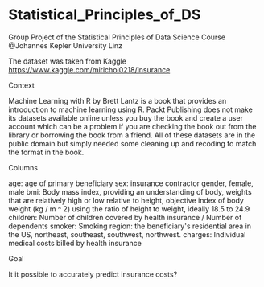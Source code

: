 # Statistical_Principles_of_DS
Group Project of the Statistical Principles of Data Science Course @Johannes Kepler University Linz


The dataset was taken from Kaggle
https://www.kaggle.com/mirichoi0218/insurance


Context

Machine Learning with R by Brett Lantz is a book that provides an introduction to machine learning using R. 
Packt Publishing does not make its datasets available online unless you buy the book and create a user account which can be a problem if you are checking the book out from the library or borrowing the book from a friend. 
All of these datasets are in the public domain but simply needed some cleaning up and recoding to match the format in the book.

Columns

age: age of primary beneficiary
sex: insurance contractor gender, female, male
bmi: Body mass index, providing an understanding of body, weights that are relatively high or low relative to height,
objective index of body weight (kg / m ^ 2) using the ratio of height to weight, ideally 18.5 to 24.9
children: Number of children covered by health insurance / Number of dependents
smoker: Smoking
region: the beneficiary's residential area in the US, northeast, southeast, southwest, northwest.
charges: Individual medical costs billed by health insurance


Goal

It it possible to accurately predict insurance costs?

